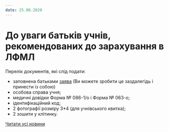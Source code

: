 ```yaml
---
date: 25.08.2020
---
```

# До уваги батьків учнів, рекомендованих до зарахування в ЛФМЛ

Перелік документів, які слід подати:

- заповнена батьками [заява](/files/blog/до-уваги-батьків-учнів-рекомендованих-до-зарахування-в/заява.doc) (Ви можете зробити це заздалегідь і принести із собою)
- особова справа учня;
- медичні довідки Форма № 086-1/о і Форма № 063-о;
- ідентифікаційний код;
- 2 фотографії розміру 3*4 (для учнівського квитка);
- 2 зошити у клітинку.

[Читати усі новини](/news)

